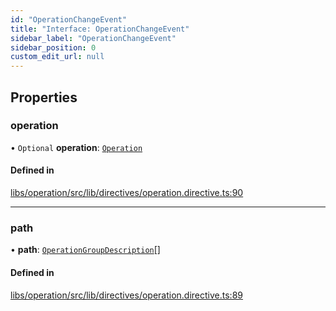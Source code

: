 ```yaml
---
id: "OperationChangeEvent"
title: "Interface: OperationChangeEvent"
sidebar_label: "OperationChangeEvent"
sidebar_position: 0
custom_edit_url: null
---
```


## Properties

### operation

• `Optional` **operation**: [`Operation`](Operation)

#### Defined in

[libs/operation/src/lib/directives/operation.directive.ts:90](https://github.com/cognizone/ng-cognizone/blob/861cbad/libs/operation/src/lib/directives/operation.directive.ts#L90)

___

### path

• **path**: [`OperationGroupDescription`](OperationGroupDescription)[]

#### Defined in

[libs/operation/src/lib/directives/operation.directive.ts:89](https://github.com/cognizone/ng-cognizone/blob/861cbad/libs/operation/src/lib/directives/operation.directive.ts#L89)
